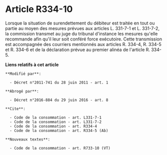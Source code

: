 # Article R334-10

Lorsque la situation de surendettement du débiteur est traitée en tout ou partie au moyen des mesures prévues aux articles L.
331-7-1 et L. 331-7-2, la commission transmet au juge du tribunal d'instance les mesures qu'elle recommande afin qu'il leur
soit conféré force exécutoire. Cette transmission est accompagnée des courriers mentionnés aux articles R. 334-4, R. 334-5 et
R. 334-6 et de la déclaration prévue au premier alinéa de l'article R. 334-5.

**Liens relatifs à cet article**

	**Modifié par**:

	  - Décret n°2011-741 du 28 juin 2011 - art. 1

	**Abrogé par**:

	  - Décret n°2016-884 du 29 juin 2016 - art. 8

	**Cite**:

	  - Code de la consommation - art. L331-7-1
	  - Code de la consommation - art. L331-7-2
	  - Code de la consommation - art. R334-4
	  - Code de la consommation - art. R334-5 (Ab)

	**Nouveaux textes**:

	  - Code de la consommation - art. R733-10 (VT)
